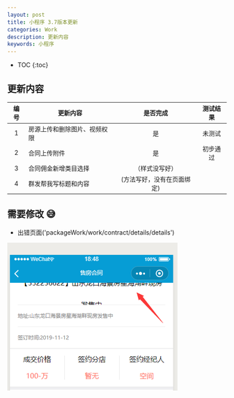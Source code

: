 ```yaml
---
layout: post
title: 小程序 3.7版本更新
categories: Work
description: 更新内容
keywords: 小程序
---
```


* TOC
{:toc}
## 更新内容

| 编号 | 更新内容                     |          是否完成          | 测试结果 |
| :--: | ---------------------------- | :------------------------: | :------: |
|  1   | 房源上传和删除图片、视频权限 |             是             |  未测试  |
|  2   | 合同上传附件                 |             是             | 初步通过 |
|  3   | 合同佣金新增类目选择         |       （样式没写好）       |          |
|  4   | 群发帮我写标题和内容         | (方法写好，没有在页面绑定) |          |



## 需要修改  :sweat_smile:

- 出错页面('packageWork/work/contract/details/details')

<!-- !['合同详情页'](/images/posts/appletPic/contractdetails.png) 用图片的相对路径-->
<!-- 想了想  图床和文档还是分开吧 -->
!['合同详情页'](https://raw.githubusercontent.com/ylq1994/PicBed/master/daily/20191112184858_err.png)




